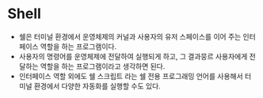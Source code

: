 # Shell
* 쉘은 터미널 환경에서 운영체제의 커널과 사용자의 유저 스페이스를 이어 주는 인터페이스 역할을 하는 프로그램이다.
* 사용자의 명령어를 운영체제에 전달하여 실행되게 하고, 그 결과뭉르 사용자에게 전달하는 역할을 하는 프로그램이라고 생각하면 된다.
* 인터페이스 역할 외에도 쉘 스크립트 라는 쉘 전용 프로그래밍 언어를 사용해서 터미널 환경에서 다양한 자동화를 실행할 수도 있다.

